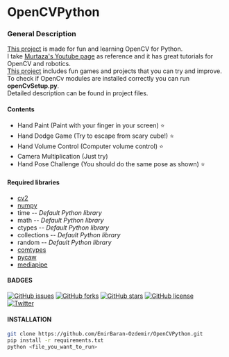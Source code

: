 # OpenCVPython
### General Description
[This project] is made for fun and learning OpenCV for Python.  
I take [Murtaza's Youtube page] as reference and it has great tutorials for OpenCV and robotics.   
[This project] includes fun games and projects that you can try and improve.    
To check if OpenCv modules are installed correctly you can run **openCvSetup.py**.  
Detailed description can be found in project files.
#### Contents
- Hand Paint (Paint with your finger in your screen) ⭐
- Hand Dodge Game (Try to escape from scary cube!) ⭐
- Hand Volume Control (Computer volume control)  ⭐
- Camera Multiplication (Just try)
- Hand Pose Challenge (You should do the same pose as shown) ⭐  

#### Required libraries
- [cv2]
- [numpy]
- time -- *Default Python library*
- math -- *Default Python library*
- ctypes -- *Default Python library*
- collections -- *Default Python library*
- random -- *Default Python library*
- [comtypes]
- [pycaw]
- [mediapipe]

#### BADGES
[![GitHub issues](https://img.shields.io/github/issues/EmirBaran-Ozdemir/OpenCVPython?style=plastic)](https://github.com/EmirBaran-Ozdemir/OpenCVPython/issues) [![GitHub forks](https://img.shields.io/github/forks/EmirBaran-Ozdemir/OpenCVPython?style=plastic)](https://github.com/EmirBaran-Ozdemir/OpenCVPython/network) [![GitHub stars](https://img.shields.io/github/stars/EmirBaran-Ozdemir/OpenCVPython?style=plastic)](https://github.com/EmirBaran-Ozdemir/OpenCVPython/stargazers) [![GitHub license](https://img.shields.io/github/license/EmirBaran-Ozdemir/OpenCVPython?color=succes&style=plastic)](https://github.com/EmirBaran-Ozdemir/OpenCVPython/blob/main/LICENSE)  
[![Twitter](https://img.shields.io/twitter/url?label=Personal-Twitter&style=social&url=https%3A%2F%2Ftwitter.com%2FWileLord)](https://twitter.com/intent/tweet?text=Wow:&url=https%3A%2F%2Fgithub.com%2FEmirBaran-Ozdemir%2FOpenCVPython)
#### INSTALLATION
```sh
git clone https://github.com/EmirBaran-Ozdemir/OpenCVPython.git
pip install -r requirements.txt
python <file_you_want_to_run>
```
[cv2]:<https://pypi.org/project/opencv-python/>
[numpy]:<https://pypi.org/project/numpy/>
[comtypes]:<https://pypi.org/project/comtypes/>
[pycaw]:<https://pypi.org/project/pycaw/>
[mediapipe]:<https://pypi.org/project/mediapipe/>
[This Project]: <https://github.com/EmirBaran-Ozdemir/OpenCVPython>
[Murtaza's Youtube page]:<https://www.youtube.com/c/MurtazasWorkshopRoboticsandAI>
